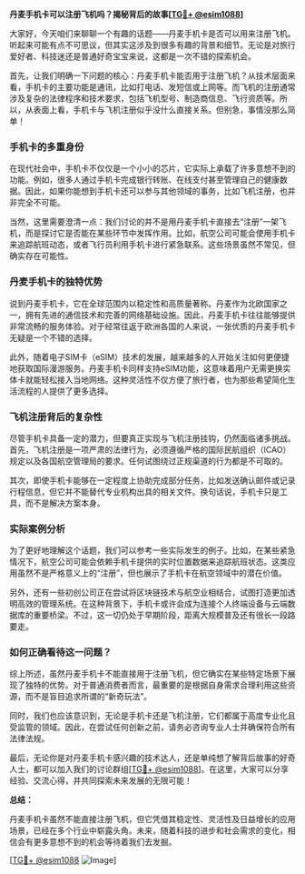 **丹麦手机卡可以注册飞机吗？揭秘背后的故事[[TG💪+ @esim1088](https://t.me/s/esim1088)]**

大家好，今天咱们来聊聊一个有趣的话题——丹麦手机卡是否可以用来注册飞机。听起来可能有点不可思议，但其实这涉及到很多有趣的背景和细节。无论是对旅行爱好者、科技迷还是普通好奇宝宝来说，这都是一次不错的探索机会。

首先，让我们明确一下问题的核心：丹麦手机卡能否用于注册飞机？从技术层面来看，手机卡的主要功能是通讯，比如打电话、发短信或上网等。而飞机的注册通常涉及复杂的法律程序和技术要求，包括飞机型号、制造商信息、飞行资质等。所以，从表面上看，手机卡与飞机注册似乎没什么直接关系。但别急，事情没那么简单！

### 手机卡的多重身份

在现代社会中，手机卡不仅仅是一个小小的芯片，它实际上承载了许多意想不到的功能。例如，很多人通过手机卡完成银行转账、在线支付甚至管理自己的健康数据。因此，如果你能想到手机卡还可以参与其他领域的事务，比如飞机注册，也并非完全不可能。

当然，这里需要澄清一点：我们讨论的并不是用丹麦手机卡直接去“注册”一架飞机，而是探讨它是否能在某些环节中发挥作用。比如，航空公司可能会使用手机卡来追踪航班动态，或者飞行员利用手机卡进行紧急联系。这些场景虽然不常见，但确实存在可能性。

### 丹麦手机卡的独特优势

说到丹麦手机卡，它在全球范围内以稳定性和高质量著称。丹麦作为北欧国家之一，拥有先进的通信技术和完善的网络基础设施。因此，丹麦手机卡往往能够提供非常流畅的服务体验。对于经常往返于欧洲各国的人来说，一张优质的丹麦手机卡无疑是一个不错的选择。

此外，随着电子SIM卡（eSIM）技术的发展，越来越多的人开始关注如何更便捷地获取国际漫游服务。丹麦手机卡同样支持eSIM功能，这意味着用户无需更换实体卡就能轻松接入当地网络。这种灵活性不仅方便了旅行者，也为那些希望简化生活流程的人提供了更多选择。

### 飞机注册背后的复杂性

尽管手机卡具备一定的潜力，但要真正实现与飞机注册挂钩，仍然面临诸多挑战。首先，飞机注册是一项严肃的法律行为，必须遵循严格的国际民航组织（ICAO）规定以及各国航空管理局的要求。任何试图绕过正规渠道的行为都是不可取的。

其次，即使手机卡能够在一定程度上协助完成部分任务，比如发送确认邮件或记录行程信息，但它并不能替代专业机构出具的相关文件。换句话说，手机卡只是工具，而不是解决方案本身。

### 实际案例分析

为了更好地理解这个话题，我们可以参考一些实际发生的例子。比如，在某些紧急情况下，航空公司可能会依赖手机卡提供的实时位置数据来追踪航班状态。这类应用虽然不是严格意义上的“注册”，但也展示了手机卡在航空领域中的潜在价值。

另外，还有一些初创公司正在尝试将区块链技术与航空业相结合，试图打造更加透明高效的管理系统。在这种背景下，手机卡或许会成为连接个人终端设备与云端数据库的重要桥梁。不过，这一切仍处于早期阶段，距离大规模普及还有很长一段路要走。

### 如何正确看待这一问题？

综上所述，虽然丹麦手机卡不能直接用于注册飞机，但它确实在某些特定场景下展现了独特的优势。对于普通消费者而言，最重要的是根据自身需求合理利用这些资源，而不是盲目追求所谓的“新奇玩法”。

同时，我们也应该意识到，无论是手机卡还是飞机注册，它们都属于高度专业化且受监管的领域。因此，在尝试任何创新之前，请务必咨询专业人士并确保符合所有法律法规。

最后，无论你是对丹麦手机卡感兴趣的技术达人，还是单纯想了解背后故事的好奇人士，都可以加入我们的讨论群组[[TG💪+ @esim1088](https://t.me/s/esim1088)]。在这里，大家可以分享经验、交流心得，并共同探索未来发展的无限可能！

**总结：**

丹麦手机卡虽然不能直接注册飞机，但它凭借其稳定性、灵活性及日益增长的应用场景，已经在多个行业中崭露头角。未来，随着科技的进步和社会需求的变化，相信会有更多意想不到的机会等待着我们去发掘。

[[TG💪+ @esim1088](https://t.me/s/esim1088) ![Image](https://i.postimg.cc/4NQfJmqS/Snipaste-2025-05-13-00-14-12.png)]
